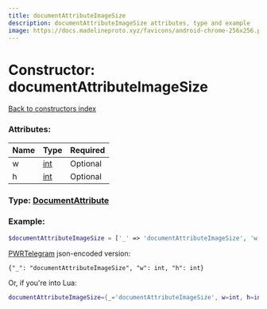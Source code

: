 ```yaml
---
title: documentAttributeImageSize
description: documentAttributeImageSize attributes, type and example
image: https://docs.madelineproto.xyz/favicons/android-chrome-256x256.png
---
```

# Constructor: documentAttributeImageSize  
[Back to constructors index](index.md)



### Attributes:

| Name     |    Type       | Required |
|----------|---------------|----------|
|w|[int](../types/int.md) | Optional|
|h|[int](../types/int.md) | Optional|



### Type: [DocumentAttribute](../types/DocumentAttribute.md)


### Example:

```php
$documentAttributeImageSize = ['_' => 'documentAttributeImageSize', 'w' => int, 'h' => int];
```  

[PWRTelegram](https://pwrtelegram.xyz) json-encoded version:

```
{"_": "documentAttributeImageSize", "w": int, "h": int}
```


Or, if you're into Lua:

```lua
documentAttributeImageSize={_='documentAttributeImageSize', w=int, h=int}

```


